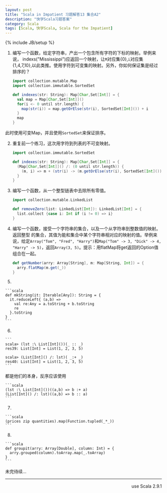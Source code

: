 ```yaml
---
layout: post
title: "Scala in Impatient 习题解答13 集合A2"
description: "快学Scala习题答案"
category: Scala
tags: [Scala, 快学Scala, Scala for the Impatient]
---
```

{% include JB/setup %}


1. 编写一个函数，给定字符串，产出一个包含所有字符的下标的映射。举例来说， indexs("Mississippi")应返回一个映射，让`M`对应集{0},`i`对应集{1,4,7,10},以此类推。使用字符到可变集的映射。另外，你如何保证集是经过排序的？

    ```scala
    import collection.mutable.Map
    import collection.immutable.SortedSet

    def indexes(str: String): Map[Char,Set[Int]] = {
      val map = Map[Char,Set[Int]]()
      for(i <- 0 until str.length) {
        map(str(i)) = map.getOrElse(str(i), SortedSet[Int]()) + i
      }
      map
    }
    ```
此时使用可变Map，并且使用`SortedSet`来保证排序。

2. 重复前一个练习，这次用字符到列表的不可变映射。

    ```scala
    import collection.immutable.SortedSet

    def indexes(str: String): Map[Char,Set[Int]] = {
      (Map[Char,Set[Int]]() /: (0 until str.length)) {
        (m, i) => m + (str(i) -> (m.getOrElse(str(i), SortedSet[Int]()) + i))
      }
    }
    ```

3. 编写一个函数，从一个整型链表中去除所有零值。

    ```scala
    import collection.mutable.LinkedList

    def removeZero(list: LinkedList[Int]): LinkedList[Int] = {
      list.collect {case i: Int if (i != 0) => i}
    }
    ```

4. 编写一个函数，接受一个字符串的集合，以及一个从字符串到整数值的映射。返回整型
的集合，其值为能和集合中某个字符串相对应的映射的值。举例来说，给定`Array("Tom",
"Fred", "Harry")`和`Map("Tom" -> 3, "Dick" -> 4, "Harry" -> 5)`，返回`Array(3,
5)`。提示：用flatMap将get返回的Option值组合在一起。

    ```scala
    def getNumber(arry: Array[String], m: Map[String, Int]) = {
      arry.flatMap(m.get(_))
    }
    ```
5. 

    ```scala
    def mkString(it: Iterable[Any]): String = {
      it.reduceLeft{ (a,b) => 
        val re:Any = a.toString + b.toString
        re
      }.toString
    }
    ```

6. 

    ```
    scala> (lst :\ List[Int]())(_ :: _)
    res39: List[Int] = List(1, 2, 3, 5)

    scala> (List[Int]() /: lst)( _:+ _)
    res40: List[Int] = List(1, 2, 3, 5)
    ```

   都是他们的本身，反序应该使用

    ```scala
    (lst :\ List[Int]())((a,b) => b :+ a)
    (List[Int]() /: lst)((a,b) => b :: a)
    ```

7. 

    ```scala
    (prices zip quantities).map(Function.tupled(_*_))
    ```

8. 

    ```scala
    def groupit(arry: Array[Double], column: Int) = {
      arry.grouped(column).toArray.map(_.toArray)
    }
    ```




未完待续...

----
<div align="right">use Scala 2.9.1</div>
